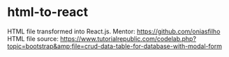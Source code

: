 # html-to-react
HTML file transformed into React.js. Mentor: https://github.com/oniasfilho HTML file source: https://www.tutorialrepublic.com/codelab.php?topic=bootstrap&amp;file=crud-data-table-for-database-with-modal-form
